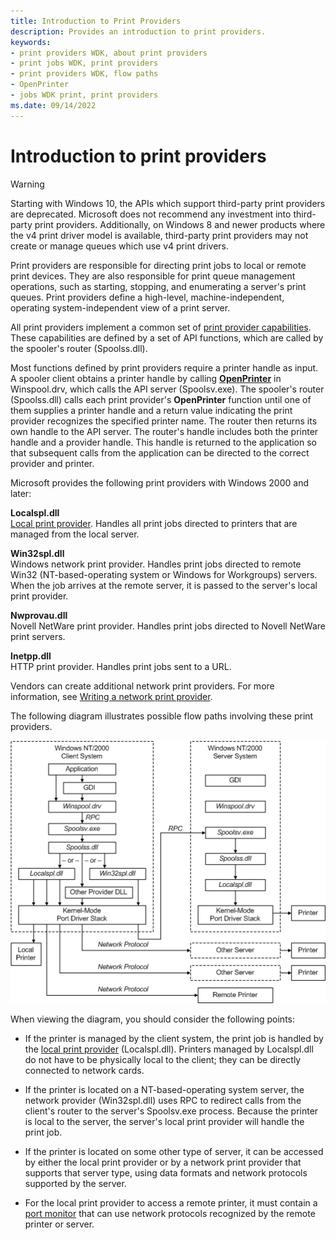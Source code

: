 ```yaml
---
title: Introduction to Print Providers
description: Provides an introduction to print providers.
keywords:
- print providers WDK, about print providers
- print jobs WDK, print providers
- print providers WDK, flow paths
- OpenPrinter
- jobs WDK print, print providers
ms.date: 09/14/2022
---
```


# Introduction to print providers

> [!WARNING]
> Starting with Windows 10, the APIs which support third-party print providers are deprecated. Microsoft does not recommend any investment into third-party print providers. Additionally, on Windows 8 and newer products where the v4 print driver model is available, third-party print providers may not create or manage queues which use v4 print drivers.

Print providers are responsible for directing print jobs to local or remote print devices. They are also responsible for print queue management operations, such as starting, stopping, and enumerating a server's print queues. Print providers define a high-level, machine-independent, operating system-independent view of a print server.

All print providers implement a common set of [print provider capabilities](print-provider-capabilities.md). These capabilities are defined by a set of API functions, which are called by the spooler's router (Spoolss.dll).

Most functions defined by print providers require a printer handle as input. A spooler client obtains a printer handle by calling [**OpenPrinter**](/windows/win32/printdocs/openprinter) in Winspool.drv, which calls the API server (Spoolsv.exe). The spooler's router (Spoolss.dll) calls each print provider's **OpenPrinter** function until one of them supplies a printer handle and a return value indicating the print provider recognizes the specified printer name. The router then returns its own handle to the API server. The router's handle includes both the printer handle and a provider handle. This handle is returned to the application so that subsequent calls from the application can be directed to the correct provider and printer.

Microsoft provides the following print providers with Windows 2000 and later:

**Localspl.dll**  
[Local print provider](local-print-provider.md). Handles all print jobs directed to printers that are managed from the local server.

**Win32spl.dll**  
Windows network print provider. Handles print jobs directed to remote Win32 (NT-based-operating system or Windows for Workgroups) servers. When the job arrives at the remote server, it is passed to the server's local print provider.

**Nwprovau.dll**  
Novell NetWare print provider. Handles print jobs directed to Novell NetWare print servers.

**Inetpp.dll**  
HTTP print provider. Handles print jobs sent to a URL.

Vendors can create additional network print providers. For more information, see [Writing a network print provider](writing-a-network-print-provider.md).

The following diagram illustrates possible flow paths involving these print providers.

![print provider flow paths.](images/flowpths.png)

When viewing the diagram, you should consider the following points:

- If the printer is managed by the client system, the print job is handled by the [local print provider](local-print-provider.md) (Localspl.dll). Printers managed by Localspl.dll do not have to be physically local to the client; they can be directly connected to network cards.

- If the printer is located on a NT-based-operating system server, the network provider (Win32spl.dll) uses RPC to redirect calls from the client's router to the server's Spoolsv.exe process. Because the printer is local to the server, the server's local print provider will handle the print job.

- If the printer is located on some other type of server, it can be accessed by either the local print provider or by a network print provider that supports that server type, using data formats and network protocols supported by the server.

- For the local print provider to access a remote printer, it must contain a [port monitor](./port-monitors.md) that can use network protocols recognized by the remote printer or server.
